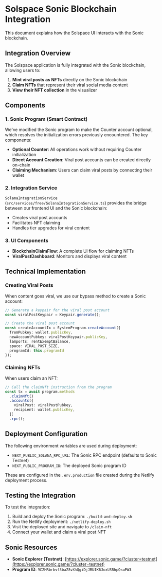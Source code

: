 # Solspace Sonic Blockchain Integration

This document explains how the Solspace UI interacts with the Sonic blockchain.

## Integration Overview

The Solspace application is fully integrated with the Sonic blockchain, allowing users to:

1. **Mint viral posts as NFTs** directly on the Sonic blockchain
2. **Claim NFTs** that represent their viral social media content
3. **View their NFT collection** in the visualizer

## Components

### 1. Sonic Program (Smart Contract)

We've modified the Sonic program to make the Counter account optional, which resolves the initialization errors previously encountered. The key components:

- **Optional Counter**: All operations work without requiring Counter initialization
- **Direct Account Creation**: Viral post accounts can be created directly on-chain
- **Claiming Mechanism**: Users can claim viral posts by connecting their wallet

### 2. Integration Service

`SolanaIntegrationService` (`src/services/free/SolanaIntegrationService.ts`) provides the bridge between our frontend UI and the Sonic blockchain:

- Creates viral post accounts
- Facilitates NFT claiming 
- Handles tier upgrades for viral content

### 3. UI Components

- **BlockchainClaimFlow**: A complete UI flow for claiming NFTs
- **ViralPostDashboard**: Monitors and displays viral content

## Technical Implementation

### Creating Viral Posts

When content goes viral, we use our bypass method to create a Sonic account:

```typescript
// Generate a keypair for the viral post account
const viralPostKeypair = Keypair.generate();

// Create the viral post account
const createAccountIx = SystemProgram.createAccount({
  fromPubkey: wallet.publicKey,
  newAccountPubkey: viralPostKeypair.publicKey,
  lamports: rentExemptBalance,
  space: VIRAL_POST_SIZE,
  programId: this.programId
});
```

### Claiming NFTs

When users claim an NFT:

```typescript
// Call the claimNft instruction from the program
const tx = await program.methods
  .claimNft()
  .accounts({
    viralPost: viralPostPubkey,
    recipient: wallet.publicKey,
  })
  .rpc();
```

## Deployment Configuration

The following environment variables are used during deployment:

- `NEXT_PUBLIC_SOLANA_RPC_URL`: The Sonic RPC endpoint (defaults to Sonic Testnet)
- `NEXT_PUBLIC_PROGRAM_ID`: The deployed Sonic program ID

These are configured in the `.env.production` file created during the Netlify deployment process.

## Testing the Integration

To test the integration:

1. Build and deploy the Sonic program: `./build-and-deploy.sh`
2. Run the Netlify deployment: `./netlify-deploy.sh`
3. Visit the deployed site and navigate to `/claim-nft`
4. Connect your wallet and claim a viral post NFT

## Sonic Resources

- **Sonic Explorer (Testnet)**: [https://explorer.sonic.game/?cluster=testnet](https://explorer.sonic.game/?cluster=testnet)
- **Program ID**: `9C2HRbrbvf3baZ8vXhQgiDjJRU1K6JoxUSBhpQsuPW3`
